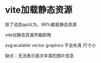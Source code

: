 # vite加载静态资源

除了动态api以为，99%都是静态资源

vite对静态资源开箱即用

svg:acalable vector graphics
不会失真
尺寸小

缺点：无法表示层次丰富的图片信息